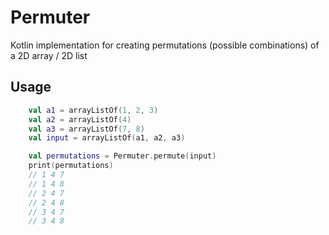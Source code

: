 # Permuter
Kotlin implementation for creating permutations (possible combinations) of a 2D array / 2D list

## Usage

```kotlin
    val a1 = arrayListOf(1, 2, 3)
    val a2 = arrayListOf(4)
    val a3 = arrayListOf(7, 8)
    val input = arrayListOf(a1, a2, a3)

    val permutations = Permuter.permute(input)
    print(permutations)
    // 1 4 7
    // 1 4 8
    // 2 4 7
    // 2 4 8
    // 3 4 7
    // 3 4 8
```
